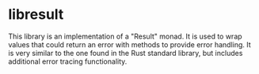 # libresult

This library is an implementation of a "Result" monad. It is used to wrap values that could return an error with methods to provide error handling. It is very similar to the one found in the Rust standard library, but includes additional error tracing functionality.
